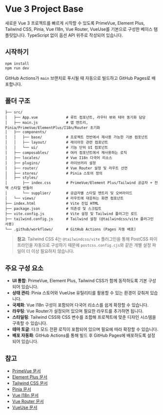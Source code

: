 # Vue 3 Project Base

새로운 Vue 3 프로젝트를 빠르게 시작할 수 있도록 PrimeVue, Element Plus, Tailwind CSS, Pinia, Vue I18n, Vue Router, VueUse를 기본으로 구성한 베이스 템플릿입니다. TypeScript 없이 옵션 API 위주로 작성되어 있습니다.

## 시작하기

```bash
npm install
npm run dev
```

GitHub Actions가 `main` 브랜치로 푸시될 때 자동으로 빌드하고 GitHub Pages로 배포합니다.

## 폴더 구조

```
├── src/
│   ├── App.vue             # 루트 컴포넌트, 라우터 뷰와 테마 동기화 담당
│   ├── main.js             # 앱 엔트리, Pinia/PrimeVue/ElementPlus/I18n/Router 초기화
│   ├── components/
│   │   ├── base/           # 프로젝트 전반에서 재사용 가능한 기본 컴포넌트
│   │   ├── layout/         # 레이아웃 관련 컴포넌트
│   │   └── ui/             # 기능 단위 UI 컴포넌트
│   ├── composables/        # 여러 컴포넌트에서 재사용하는 로직
│   ├── locales/            # Vue I18n 다국어 리소스
│   ├── plugins/            # 라이브러리 설정
│   ├── router/             # Vue Router 설정 및 라우트 선언
│   ├── stores/             # Pinia 스토어 정의
│   ├── styles/
│       ├── index.css       # PrimeVue/Element Plus/Tailwind 공급자 + 전역 스타일 번들러
│       └── supplier/       # 공급자별 스타일 엔트리 및 오버라이드
│   └── views/              # 라우트에 대응하는 화면 컴포넌트
├── index.html              # Vite 진입 HTML
├── package.json            # 의존성 및 스크립트
├── vite.config.js          # Vite 설정 및 Tailwind 플러그인 로드
├── tailwind.config.js      # Tailwind 설정 (@tailwindcss/vite 플러그인 사용)
└── .github/workflows/      # GitHub Actions (Pages 자동 배포)
```

> **참고**: Tailwind CSS 4는 `@tailwindcss/vite` 플러그인을 통해 PostCSS 파이프라인을 자동으로 구성하기 때문에
> `postcss.config.cjs`와 같은 개별 설정 파일이 더 이상 필요하지 않습니다.

## 주요 구성 요소

- **UI 통합**: PrimeVue, Element Plus, Tailwind CSS가 함께 동작하도록 기본 구성되어 있습니다.
- **상태 관리**: Pinia 스토어와 VueUse 유틸리티를 활용할 수 있는 환경이 갖춰져 있습니다.
- **국제화**: Vue I18n 구성이 포함되어 다국어 리소스를 쉽게 확장할 수 있습니다.
- **라우팅**: Vue Router가 설정되어 있으며 필요한 라우트를 추가하면 됩니다.
- **스타일링**: Tailwind CSS와 CSS 변수를 조합해 프로젝트에 맞춘 디자인 시스템을 구축할 수 있습니다.
- **테마 토글**: 다크 모드 전환 로직이 포함되어 있으며 필요에 따라 확장할 수 있습니다.
- **배포 자동화**: GitHub Actions를 통해 빌드 후 GitHub Pages에 배포하도록 설정되어 있습니다.

## 참고

- [PrimeVue 문서](https://primevue.org/)
- [Element Plus 문서](https://element-plus.org/)
- [Tailwind CSS 문서](https://tailwindcss.com/)
- [Pinia 문서](https://pinia.vuejs.org/)
- [Vue I18n 문서](https://vue-i18n.intlify.dev/)
- [Vue Router 문서](https://router.vuejs.org/)
- [VueUse 문서](https://vueuse.org/)
